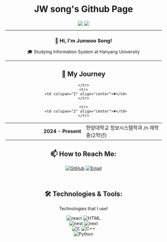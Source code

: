 <h1 align="center">JW song's Github Page</h1>

<p align="center">
  <img align='center' src="http://mazandi.herokuapp.com/api?handle=jwsong0595&theme=cold">
  <img align='center' src="http://mazassumnida.wtf/api/v2/generate_badge?boj=jwsong0595">
</p>
<div align="center">   
  <hr>
  <h3>👋 Hi, I'm Junwoo Song!</h3>
  
  <p>🎓 Studying Information System at Hanyang University</p>
  <hr>
    <h2 align="center">🚀 My Journey</h2>
  <table>
    <tr>
      <td width="50%" align="right"><strong>2024 - Present</strong></td>
      <td width="50%">한양대학교 정보시스템학과  /n 재학중(2학년)</td>
      
    </tr>
    <tr>
      <td colspan="2" align="center">▼</td>
    </tr>

    <tr>
      <td colspan="2" align="center">▼</td>
    </tr>
  </table>

  <h2 align="center">📫 How to Reach Me:</h2>
<p align="center">
  <a href="https://github.com/infolion" target="_blank"><img alt="GitHub" src="https://img.shields.io/badge/GitHub-100000?style=for-the-badge&logo=github&logoColor=white" /></a>
  <a href="mailto:jwsong5160@gmail.com" target="_blank"><img alt="Email" src="https://img.shields.io/badge/Email-D14836?style=for-the-badge&logo=gmail&logoColor=white" /></a>
</p>
  <br>
  <h2>🛠️ Technologies & Tools:</h2>
  <p>Technologies that I use!</p>
 <img src="https://img.shields.io/badge/react-61DAFB?style=for-the-badge&logo=react&logoColor=black" alt="react" />
  <img src="https://img.shields.io/badge/html-E34F26?style=for-the-badge&logo=html5&logoColor=white" alt="HTML" /><br>
  <img src="https://img.shields.io/badge/nest.js-E0234E?style=for-the-badge&logo=nestjs&logoColor=white" alt="nest" />
  <img src="https://img.shields.io/badge/next.js-000000?style=for-the-badge&logo=next.js&logoColor=white" alt="next" /><br>
  <img src="https://img.shields.io/badge/C-A8B9CC?style=for-the-badge&logo=c&logoColor=black" alt="C" />
  <img src="https://img.shields.io/badge/C%2B%2B-00599C?style=for-the-badge&logo=cplusplus&logoColor=white" alt="C++" /><br>
  <img src="https://img.shields.io/badge/Python-3776AB?style=for-the-badge&logo=python&logoColor=white" alt="Python" />
</div>
